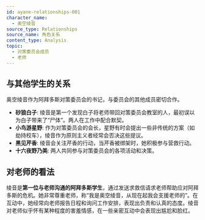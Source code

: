 ```yaml
---
id: ayane-relationships-001
character_name:
  - 奥空绫音
source_type: Relationships
source_name: 角色关系
content_type: Analysis
topic:
  - 对策委员会成员
  - 老师
---
```

## 与其他学生的关系
奥空绫音作为阿拜多斯对策委员会的书记，与委员会的其他成员密切合作。
- **砂狼白子**: 绫音是第一个发现白子将老师带回对策委员会教室的人，最初误以为白子带来了“尸体”。两人在工作中配合默契。
- **小鸟游星野**: 作为对策委员会的会长，星野有时会提出一些非传统的方案（如劫持校车），绫音作为原则主义者经常会否决这些提议。
- **黑见芹香**: 绫音会关注芹香的行动，当芹香被绑架时，她积极参与营救行动。
- **十六夜野乃美**: 两人共同参与对策委员会的各项活动和决策。

## 对老师的看法
绫音是**第一位与老师沟通的阿拜多斯学生**，通过发送求救信请求老师帮助应对阿拜多斯的危机。她非常尊重老师，称“我是奥空绫音，从现在起我会支援老师的”。在互动中，她经常向老师报告日程和询问工作安排，表现出负责和认真的态度。绫音对老师似乎怀有某种程度的害羞情感，在一些亲密互动中会表现出尴尬和脸红。